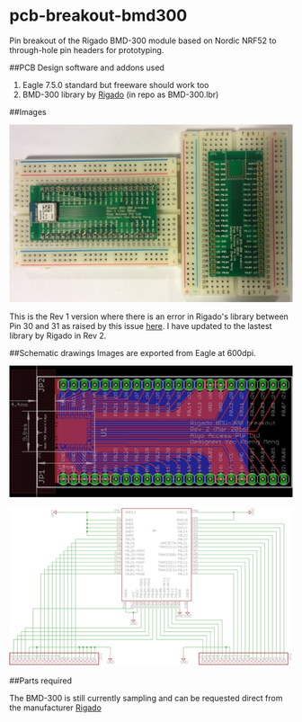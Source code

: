 # pcb-breakout-bmd300

Pin breakout of the Rigado BMD-300 module based on Nordic NRF52 to through-hole pin headers for prototyping.

##PCB Design software and addons used

1. Eagle 7.5.0 standard but freeware should work too
2. BMD-300 library by [Rigado](https://www.rigado.com/product/bmd-300/) (in repo as BMD-300.lbr)

##Images

![Screen](images/front.jpg)

This is the Rev 1 version where there is an error in Rigado's library between Pin 30 and 31 as raised by this issue [here](https://github.com/algoaccess/pcb-breakout-bmd300/issues/1). I have updated to the lastest library by Rigado in Rev 2.

##Schematic drawings
Images are exported from Eagle at 600dpi.

![Screen](images/board.png)

![Screen](images/schematic.png)

##Parts required

The BMD-300 is still currently sampling and can be requested direct from the manufacturer [Rigado](https://www.rigado.com/product/bmd-300/)
